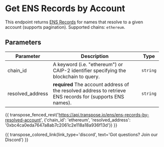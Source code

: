 # Get ENS Records by Account

This endpoint returns [ENS Records](../models/ens_record_model.md) for names that resolve to a given account (supports pagination). Supported chains: `ethereum`.

## Parameters
| Parameter     | Description                                                                          | Type     | 
|---------------|--------------------------------------------------------------------------------------|----------|
| chain_id      | A keyword (i.e. "ethereum") or CAIP-2 identifier specifying the blockchain to query. | `string` | 
| resolved_address | **required** The account address of the resolved address to retrieve ENS records for (supports ENS names).  | `string` | 

{{ transpose_fenced_rest('https://api.transpose.io/ens/ens-records-by-resolved-account', {'chain_id': 'ethereum', 'resolved_address': '0xbc4ca0eda7647a8ab7c2061c2e118a18a936f13d'}) }}

{{ transpose_colored_link(link_type='discord', text='Got questions?  Join our Discord') }}
